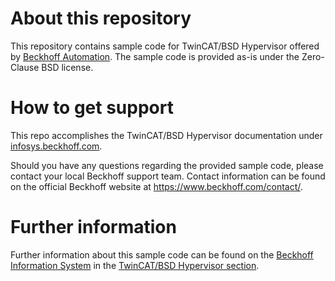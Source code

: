 # About this repository

This repository contains sample code for TwinCAT/BSD Hypervisor offered by [Beckhoff Automation](https://www.beckhoff.com).
The sample code is provided as-is under the Zero-Clause BSD license.

# How to get support

This repo accomplishes the TwinCAT/BSD Hypervisor documentation under [infosys.beckhoff.com](https://infosys.beckhoff.com/english.php?content=../content/1033/twincat_bsd/index.html&id=6233294928143560387).

Should you have any questions regarding the provided sample code, please contact your local Beckhoff support team.
Contact information can be found on the official Beckhoff website at https://www.beckhoff.com/contact/.

# Further information

Further information about this sample code can be found on the [Beckhoff Information System](https://infosys.beckhoff.com) in the [TwinCAT/BSD Hypervisor section](https://infosys.beckhoff.com/english.php?content=../content/1033/twincat_bsd/index.html&id=6233294928143560387).
